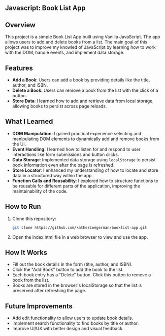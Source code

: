 ## Javascript: Book List App

## Overview
This project is a simple Book List App built using Vanilla JavaScript. The app allows users to add and delete books from a list. The main goal of this project was to improve my knowled of JavaScript by learning how to work with the DOM, handle events, and implement data storage.

## Features

- **Add a Book**: Users can add a book by providing details like the title, author, and ISBN.
- **Delete a Book**: Users can remove a book from the list with the click of a button.
- **Store Data**: I learned how to add and retrieve data from local storage, allowing books to persist across page reloads.

## What I Learned

- **DOM Manipulation**: I gained practical experience selecting and manipulating DOM elements to dynamically add and remove books from the UI.
- **Event Handling**: I learned how to listen for and respond to user interactions like form submissions and button clicks.
- **Data Storage**: Implemented data storage using `localStorage` to persist book information even after the page is refreshed.
- **Store Locator**: I enhanced my understanding of how to locate and store data in a structured way within the app.
- **Function Calls and Reusability**: I explored how to structure functions to be reusable for different parts of the application, improving the maintainability of the code.

## How to Run

1. Clone this repository:
   
   ```bash
   git clone https://github.com/katherinegerman/booklist-app.git

 3. Open the index.html file in a web browser to view and use the app.
    
## How It Works

- Fill out the book details in the form (title, author, and ISBN).
- Click the "Add Book" button to add the book to the list.
- Each book entry has a "Delete" button. Click this button to remove a book from the list.
- Books are stored in the browser's localStorage so that the list is preserved after refreshing the page.

## Future Improvements

- Add edit functionality to allow users to update book details.
- Implement search functionality to find books by title or author.
- Improve UI/UX with better design and visual feedback.
